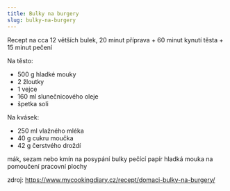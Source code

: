 ```yaml
---
title: Bulky na burgery
slug: bulky-na-burgery
---
```


Recept na cca 12 větších bulek, 20 minut příprava + 60 minut kynutí těsta + 15 minut pečení

Na těsto:

- 500 g hladké mouky
- 2 žloutky
- 1 vejce
- 160 ml slunečnicového oleje
- špetka soli

Na kvásek:

- 250 ml vlažného mléka
- 40 g cukru moučka
- 42 g čerstvého droždí

mák, sezam nebo kmín na posypání bulky pečící papír hladká mouka na pomoučení pracovní plochy

zdroj: https://www.mycookingdiary.cz/recept/domaci-bulky-na-burgery/
